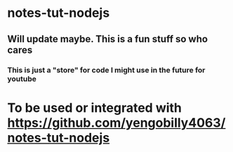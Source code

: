 # notes-tut-nodejs

## Will update maybe. This is a fun stuff so who cares

### This is just a "store" for code I might use in the future for youtube

# To be used or integrated with https://github.com/yengobilly4063/notes-tut-nodejs

